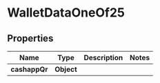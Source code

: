 

# WalletDataOneOf25


## Properties

| Name | Type | Description | Notes |
|------------ | ------------- | ------------- | -------------|
|**cashappQr** | **Object** |  |  |



